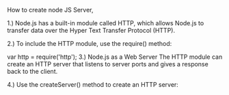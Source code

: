 How to create node JS Server,

1.) Node.js has a built-in module called HTTP, which allows Node.js to transfer data over the Hyper Text Transfer Protocol (HTTP).

2.) To include the HTTP module, use the require() method:

var http = require('http');
3.) Node.js as a Web Server
The HTTP module can create an HTTP server that listens to server ports and gives a response back to the client.

4.) Use the createServer() method to create an HTTP server:
